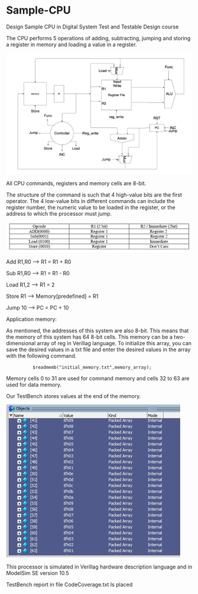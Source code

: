 # Sample-CPU
Design Sample CPU in Digital System Test and Testable Design course

The CPU performs 5 operations of adding, subtracting, jumping and storing a register in memory and loading a value in a register.

<img src="Images/Image-1.jpg">

All CPU commands, registers and memory cells are 8-bit.

The structure of the command is such that 4 high-value bits are the first operator. The 4 low-value bits in different commands can include the register number, the numeric value to be loaded in the register, or the address to which the processor must jump.

<img src="Images/Images-2.jpg">

Add R1,R0 --> R1 = R1 + R0 

Sub R1,R0 --> R1 = R1 - R0

Load R1,2 --> R1 = 2

Store R1  --> Memory[predefined] = R1

Jump 10  --> PC = PC + 10


Application memory:

As mentioned, the addresses of this system are also 8-bit. This means that the memory of this system has 64 8-bit cells. This memory can be a two-dimensional array of reg in Verillag language. To initialize this array, you can save the desired values ​​in a txt file and enter the desired values ​​in the array with the following command.

              $readmemb("initial_memory.txt",memory_array);
        
Memory cells 0 to 31 are used for command memory and cells 32 to 63 are used for data memory.

Our TestBench stores values at the end of the memory.

<img src="Images/Images-3.jpg">

This processor is simulated in Verillag hardware description language and in ModelSim SE version 10.5 

TestBench report in file CodeCoverage.txt Is placed
